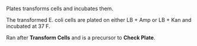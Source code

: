 Plates transforms cells and incubates them.

The transformed E. coli cells are plated on either LB + Amp or LB + Kan and incubated at 37 F.

Ran after **Transform Cells** and is a precursor to **Check Plate**.